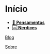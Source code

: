 # Início

<div class="grid cards" markdown>

- [:brain: __Pensamentos__](blog/category/pensamentos/)
- [:cool: __Nerdices__](blog/category/nerdices/)

</div>


[Blog](blog/index.md)

[Sobre](about.md)
